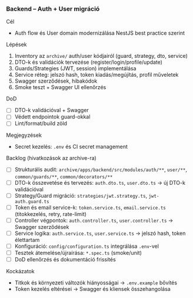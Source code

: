 ### Backend – Auth + User migráció

Cél
- Auth flow és User domain modernizálása NestJS best practice szerint

Lépések
1. Inventory az `archive/` auth/user kódjairól (guard, strategy, dto, service)
2. DTO-k és validációk tervezése (register/login/profile/update)
3. Guards/Strategies (JWT, session) implementálása
4. Service réteg: jelszó hash, token kiadás/megújítás, profil műveletek
5. Swagger szerződések, hibakódok
6. Smoke teszt + Swagger UI ellenőrzés

DoD
- [ ] DTO-k validációval + Swagger
- [ ] Védett endpointok guard-okkal
- [ ] Lint/format/build zöld

Megjegyzések
- Secret kezelés: `.env` és CI secret management

Backlog (hivatkozások az archive-ra)
- [ ] Strukturális audit: `archive/apps/backend/src/modules/auth/**`, `user/**`, `common/guards/**`, `common/decorators/**`
- [ ] DTO-k összevetése és tervezés: `auth.dto.ts`, `user.dto.ts` → új DTO-k validációval
- [ ] Strategy/Guard migráció: `strategies/jwt.strategy.ts`, `jwt-auth.guard.ts`
- [ ] Token és email service-k: `token.service.ts`, `email.service.ts` (titokkezelés, retry, rate-limit)
- [ ] Controller végpontok: `auth.controller.ts`, `user.controller.ts` → Swagger szerződések
- [ ] Service logika: `auth.service.ts`, `user.service.ts` → jelszó hash, token élettartam
- [ ] Konfiguráció: `config/configuration.ts` integrálása `.env`-vel
- [ ] Tesztek átemelése/újraírása: `*.spec.ts` (smoke/unit)
- [ ] DoD ellenőrzés és dokumentáció frissítés

Kockázatok
- Titkok és környezeti változók hiányosságai → `.env.example` bővítés
- Token kezelés eltérései → Swagger és kliensek összehangolása


